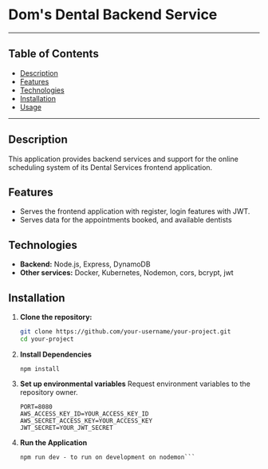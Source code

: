 # Dom's Dental Backend Service

---

## Table of Contents

- [Description](#description)
- [Features](#features)
- [Technologies](#technologies)
- [Installation](#installation)
- [Usage](#usage)

---

## Description

This application provides backend services and support for the online scheduling system of its Dental Services frontend application.

## Features

- Serves the frontend application with register, login features with JWT.
- Serves data for the appointments booked, and available dentists

## Technologies

- **Backend:** Node.js, Express, DynamoDB
- **Other services:** Docker, Kubernetes, Nodemon, cors, bcrypt, jwt

## Installation

1. **Clone the repository:**
   ```bash
   git clone https://github.com/your-username/your-project.git
   cd your-project
   ```
2. **Install Dependencies**
   ```
   npm install
   ```
3. **Set up environmental variables**
   Request environment variables to the repository owner.

   ```
   PORT=8080
   AWS_ACCESS_KEY_ID=YOUR_ACCESS_KEY_ID
   AWS_SECRET_ACCESS_KEY=YOUR_ACCESS_KEY
   JWT_SECRET=YOUR_JWT_SECRET
   ```

4. **Run the Application**
   ````npm start - to run project
   npm run dev - to run on development on nodemon```
   ````
